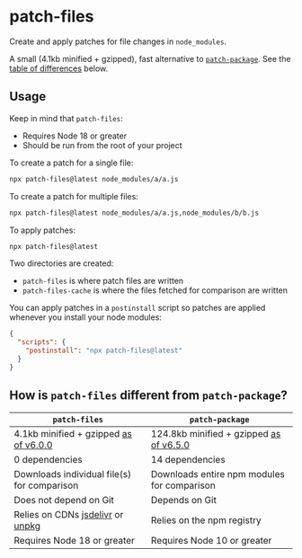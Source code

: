 # patch-files

Create and apply patches for file changes in `node_modules`.

A small (4.1kb minified + gzipped), fast alternative to [`patch-package`](https://github.com/ds300/patch-package). See the [table of differences](#how-is-patch-files-different-from-patch-package) below.

## Usage

Keep in mind that `patch-files`:

- Requires Node 18 or greater
- Should be run from the root of your project

To create a patch for a single file:

```bash
npx patch-files@latest node_modules/a/a.js
```

To create a patch for multiple files:

```bash
npx patch-files@latest node_modules/a/a.js,node_modules/b/b.js
```

To apply patches:

```bash
npx patch-files@latest
```

Two directories are created:

- `patch-files` is where patch files are written
- `patch-files-cache` is where the files fetched for comparison are written

You can apply patches in a `postinstall` script so patches are applied whenever you install your node modules:

```json
{
  "scripts": {
    "postinstall": "npx patch-files@latest"
  }
}
```

## How is `patch-files` different from `patch-package`?

| `patch-files`                                                                               | `patch-package`                                                                                 |
| ------------------------------------------------------------------------------------------- | ----------------------------------------------------------------------------------------------- |
| 4.1kb minified + gzipped [as of v6.0.0](https://bundlephobia.com/package/patch-files@6.0.0) | 124.8kb minified + gzipped [as of v6.5.0](https://bundlephobia.com/package/patch-package@6.5.0) |
| 0 dependencies                                                                              | 14 dependencies                                                                                 |
| Downloads individual file(s) for comparison                                                 | Downloads entire npm modules for comparison                                                     |
| Does not depend on Git                                                                      | Depends on Git                                                                                  |
| Relies on CDNs [jsdelivr](https://www.jsdelivr.com/) or [unpkg](https://unpkg.com)          | Relies on the npm registry                                                                      |
| Requires Node 18 or greater                                                                 | Requires Node 10 or greater                                                                     |
